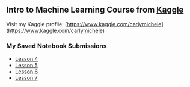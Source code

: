 ## Intro to Machine Learning Course from [Kaggle](https://www.kaggle.com/learn/intro-to-machine-learning)

Visit my Kaggle profile: [https://www.kaggle.com/carlymichele](https://www.kaggle.com/carlymichele)

### My Saved Notebook Submissions
 - [Lesson 4](https://github.com/prototyyype/kaggle-practice/blob/main/intro-to-ml/exercise-model-validation.ipynb)
 - [Lesson 5](https://github.com/prototyyype/kaggle-practice/blob/main/intro-to-ml/exercise-underfitting-and-overfitting.ipynb)
 - [Lesson 6](https://github.com/prototyyype/kaggle-practice/blob/main/intro-to-ml/exercise-random-forests.ipynb)
 - [Lesson 7](https://github.com/prototyyype/kaggle-practice/blob/main/intro-to-ml/exercise-machine-learning-competitions.ipynb)
